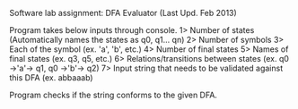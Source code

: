 Software lab assignment: DFA Evaluator (Last Upd. Feb 2013)

Program takes below inputs through console.
	1> Number of states (Automatically names the states as q0, q1... qn)
	2> Number of symbols
	3> Each of the symbol (ex. 'a', 'b', etc.)
	4> Number of final states
	5> Names of final states (ex. q3, q5, etc.)
	6> Relations/transitions between states (ex. q0 ->'a'-> q1, q0 ->'b'-> q2)
	7> Input string that needs to be validated against this DFA (ex. abbaaab)

Program checks if the string conforms to the given DFA.